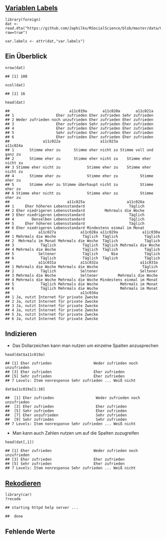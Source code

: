 [Variablen Labels](https://stackoverflow.com/questions/2151147/using-stata-variable-labels-in-r)
------------------------------------------------------------------------------------------------

    library(foreign)
    dat <- read.dta("https://github.com/Japhilko/RSocialScience/blob/master/data/GPanel.dta?raw=true")

    var.labels <- attr(dat,"var.labels")

Ein Überblick
-------------

    nrow(dat)

    ## [1] 100

    ncol(dat)

    ## [1] 16

    head(dat)

    ##                           a11c019a       a11c020a       a11c021a
    ## 1                   Eher zufrieden Eher zufrieden Sehr zufrieden
    ## 2 Weder zufrieden noch unzufrieden Eher zufrieden Eher zufrieden
    ## 3                   Eher zufrieden Sehr zufrieden Eher zufrieden
    ## 4                   Eher zufrieden Eher zufrieden Eher zufrieden
    ## 5                   Sehr zufrieden Eher zufrieden Eher zufrieden
    ## 6                   Eher zufrieden Eher zufrieden Eher zufrieden
    ##               a11c022a                  a11c023a                a11c024a
    ## 1       Stimme eher zu      Stimme eher nicht zu Stimme voll und ganz zu
    ## 2       Stimme eher zu      Stimme eher nicht zu    Stimme eher nicht zu
    ## 3 Stimme eher nicht zu            Stimme eher zu    Stimme eher nicht zu
    ## 4       Stimme eher zu            Stimme eher zu          Stimme eher zu
    ## 5       Stimme eher zu Stimme überhaupt nicht zu          Stimme eher zu
    ## 6 Stimme eher nicht zu            Stimme eher zu          Stimme eher zu
    ##                          a11c025a                   a11c026a
    ## 1     Eher höheren Lebensstandard                    Täglich
    ## 2 Eher niedrigeren Lebensstandard         Mehrmals die Woche
    ## 3 Eher niedrigeren Lebensstandard                    Täglich
    ## 4        Denselben Lebensstandard                    Täglich
    ## 5     Eher höheren Lebensstandard                    Täglich
    ## 6 Eher niedrigeren Lebensstandard Mindestens einmal im Monat
    ##             a11c027a           a11c028a a11c029a           a11c030a
    ## 1 Mehrmals die Woche            Täglich  Täglich            Täglich
    ## 2  Mehrmals im Monat Mehrmals die Woche  Täglich            Täglich
    ## 3            Täglich            Täglich  Täglich Mehrmals die Woche
    ## 4 Mehrmals die Woche            Täglich  Täglich            Täglich
    ## 5           Seltener            Täglich      Nie            Täglich
    ## 6            Täglich            Täglich  Täglich            Täglich
    ##             a11c031a           a11c032a                   a11c033a
    ## 1 Mehrmals die Woche Mehrmals die Woche                    Täglich
    ## 2            Täglich           Seltener                   Seltener
    ## 3 Mehrmals die Woche           Seltener         Mehrmals die Woche
    ## 4 Mehrmals die Woche Mehrmals die Woche Mindestens einmal im Monat
    ## 5            Täglich Mehrmals die Woche          Mehrmals im Monat
    ## 6            Täglich Mehrmals die Woche          Mehrmals im Monat
    ##                                a11c034a
    ## 1 Ja, nutzt Internet für private Zwecke
    ## 2 Ja, nutzt Internet für private Zwecke
    ## 3 Ja, nutzt Internet für private Zwecke
    ## 4 Ja, nutzt Internet für private Zwecke
    ## 5 Ja, nutzt Internet für private Zwecke
    ## 6 Ja, nutzt Internet für private Zwecke

Indizieren
----------

-   Das Dollarzeichen kann man nutzen um einzelne Spalten anzusprechen

<!-- -->

    head(dat$a11c019a)

    ## [1] Eher zufrieden                   Weder zufrieden noch unzufrieden
    ## [3] Eher zufrieden                   Eher zufrieden                  
    ## [5] Sehr zufrieden                   Eher zufrieden                  
    ## 7 Levels: Item nonresponse Sehr zufrieden ... Weiß nicht

    dat$a11c019a[1:10]

    ##  [1] Eher zufrieden                   Weder zufrieden noch unzufrieden
    ##  [3] Eher zufrieden                   Eher zufrieden                  
    ##  [5] Sehr zufrieden                   Eher zufrieden                  
    ##  [7] Eher unzufrieden                 Sehr zufrieden                  
    ##  [9] Sehr zufrieden                   Sehr zufrieden                  
    ## 7 Levels: Item nonresponse Sehr zufrieden ... Weiß nicht

-   Man kann auch Zahlen nutzen um auf die Spalten zuzugreifen

<!-- -->

    head(dat[,1])

    ## [1] Eher zufrieden                   Weder zufrieden noch unzufrieden
    ## [3] Eher zufrieden                   Eher zufrieden                  
    ## [5] Sehr zufrieden                   Eher zufrieden                  
    ## 7 Levels: Item nonresponse Sehr zufrieden ... Weiß nicht

[Rekodieren](https://www.r-bloggers.com/recoding-variables-in-r-pedagogic-considerations/)
------------------------------------------------------------------------------------------

    library(car)
    ?recode

    ## starting httpd help server ...

    ##  done

Fehlende Werte
--------------
